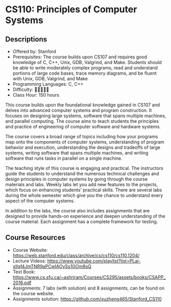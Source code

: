 # CS110: Principles of Computer Systems

## Descriptions

- Offered by: Stanford
- Prerequisites:  The course builds upon CS107 and requires good knowledge of C, C++, Unix, GDB, Valgrind, and Make. Students should be able to write moderately complex programs, read and understand portions of large code bases, trace memory diagrams, and be fluent with Unix, GDB, Valgrind, and Make
- Programming Languages: C, C++
- Difficulty: 🌟🌟🌟🌟🌟
- Class Hour: 150 hours

This course builds upon the foundational knowledge gained in CS107 and delves into advanced computer systems and program construction. It focuses on designing large systems, software that spans multiple machines, and parallel computing. The course aims to teach students the principles and practice of engineering of computer software and hardware systems.

The course covers a broad range of topics including how your programs map onto the components of computer systems, understanding of program behavior and execution, understanding the designs and tradeoffs of large systems, writing software that spans multiple machines, and writing software that runs tasks in parallel on a single machine.

The teaching style of this course is engaging and practical. The instructors guide the students to understand the numerous technical challenges and design principles in computer systems by going through the course materials and labs. Weekly labs let you add new features to the projects, which focus on enhancing students' practical skills. There are several labs during the whole semester which give you the chance to understand every aspect of the computer systems.

In addition to the labs, the course also includes assignments that are designed to provide hands-on experience and deepen understanding of the course material. Each assignment has a complete framework for testing.

## Course Resources

- Course Website: <https://web.stanford.edu/class/archive/cs/cs110/cs110.1204/>
- Lecture Videos: <https://www.youtube.com/playlist?list=PLai-xIlqf4JmTNR9aPCwIAOySs1GOm8sQ>
- Text Book: <https://www.cs.sfu.ca/~ashriram/Courses/CS295/assets/books/CSAPP_2016.pdf>
- Assignments: 7 labs (with solution) and 8 assignments, can be found on the course website.
- Assignments solution: <https://github.com/xuzheng465/Stanford_CS110>